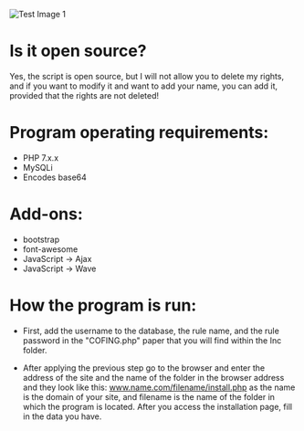 ![Test Image 1](https://e.top4top.io/p_1719vwiam1.png)

# Is it open source?
Yes, the script is open source, but I will not allow you to delete my rights, and if you want to modify it and want to add your name, you can add it, provided that the rights are not deleted!

# Program operating requirements:
* PHP 7.x.x
* MySQLi
* Encodes base64

# Add-ons:
* bootstrap
* font-awesome
* JavaScript -> Ajax
* JavaScript -> Wave

# How the program is run:

* First, add the username to the database, the rule name, and the rule password in the "COFING.php" paper that you will find within the Inc folder.

* After applying the previous step go to the browser and enter the address of the site and the name of the folder in the browser address and they look like this: www.name.com/filename/install.php as the name is the domain of your site, and filename is the name of the folder in which the program is located. After you access the installation page, fill in the data you have.
